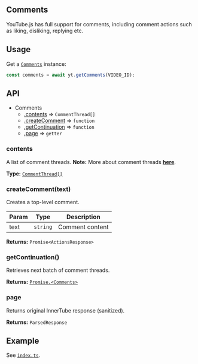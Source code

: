 ## Comments
YouTube.js has full support for comments, including comment actions such as liking, disliking, replying etc.

## Usage
Get a [`Comments`](../../lib/parser/youtube/Comments.js) instance:

```js
const comments = await yt.getComments(VIDEO_ID);
```

## API
* Comments
  * [.contents](#commentthread) ⇒ `CommentThread[]`
  * [.createComment](#createComment) ⇒ `function`
  * [.getContinuation](#getc) ⇒ `function`
  * [.page](#page) ⇒ `getter`

<a name="commentthread"></a>
### contents
A list of comment threads. **Note:** More about comment threads [**here**](./CommentThread.md).

**Type:** [`CommentThread[]`](../../lib/parser/contents/classes/CommentThread.js)

<a name="createComment"></a>
### createComment(text)
Creates a top-level comment.

| Param | Type | Description |
| --- | --- | --- |
| text | `string` | Comment content |

**Returns:** `Promise<ActionsResponse>`

<a name="getc"></a>
### getContinuation()
Retrieves next batch of comment threads.

**Returns:** [`Promise.<Comments>`](../../lib/parser/youtube/Comments.ts)

<a name="page"></a>
### page
Returns original InnerTube response (sanitized).

**Returns:** `ParsedResponse`

## Example
See [`index.ts`]('./index.ts').